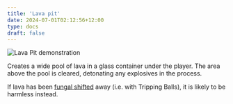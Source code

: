 ```yaml
---
title: 'Lava pit'
date: 2024-07-01T02:12:56+12:00
type: docs
draft: false
---
```


![Lava Pit demonstration](/images/twitch-integation/lavapit.gif)

Creates a wide pool of lava in a glass container under the player. The area above the pool is cleared, detonating any explosives in the process.

If lava has been [fungal shifted](https://noita.wiki.gg/wiki/Fungal_Reality_Shift) away (i.e. with Tripping Balls), it is likely to be harmless instead.
